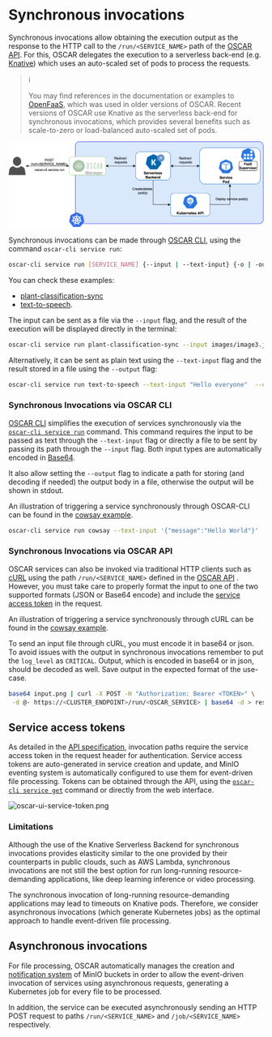 # Synchronous invocations

Synchronous invocations allow obtaining the execution output as the response
to the HTTP call to the `/run/<SERVICE_NAME>` path of the [OSCAR API](api.md). For this, OSCAR delegates
the execution to a serverless back-end (e.g. [Knative](https://knative.dev)) which uses an auto-scaled set of pods to process the requests.

> ℹ️
>
> You may find references in the documentation or examples to [OpenFaaS](https://openfaas.com), which was used in older versions of OSCAR. 
> Recent versions of OSCAR use Knative as the serverless back-end for synchronous invocations, which provides several benefits such as scale-to-zero or load-balanced auto-scaled set of pods.


![oscar-sync.png](images/oscar-sync.png)

Synchronous invocations can be made through [OSCAR CLI](oscar-cli.md), using the command
`oscar-cli service run`:

```sh
oscar-cli service run [SERVICE_NAME] {--input | --text-input} {-o | -output }
```

You can check these examples:

- [plant-classification-sync](https://oscar.grycap.net/blog/post-oscar-faas-sync-ml-inference/)
- [text-to-speech](https://oscar.grycap.net/blog/post-oscar-text-to-speech/).

The input can be sent as a file via the `--input` flag, and the result of the
execution will be displayed directly in the terminal:

```sh
oscar-cli service run plant-classification-sync --input images/image3.jpg
```

Alternatively, it can be sent as plain text using the `--text-input` flag and
the result stored in a file using the `--output` flag:

```sh
oscar-cli service run text-to-speech --text-input "Hello everyone"  --output output.mp3
```


### Synchronous Invocations via OSCAR CLI

[OSCAR CLI](oscar-cli.md) simplifies the execution of services synchronously via the
[`oscar-cli service run`](oscar-cli.md#run) command. This command requires the
input to be passed as text through the `--text-input` flag or directly a file
to be sent by passing its path through the `--input` flag. Both input types
are automatically encoded in [Base64](https://en.wikipedia.org/wiki/Base64).

It also allow setting the `--output` flag to indicate a path for storing
(and decoding if needed) the output body in a file, otherwise the output will
be shown in stdout.

An illustration of triggering a service synchronously through OSCAR-CLI can be
found in the [cowsay example](https://github.com/grycap/oscar/tree/master/examples/cowsay#oscar-cli).

```sh
oscar-cli service run cowsay --text-input '{"message":"Hello World"}'
```

### Synchronous Invocations via OSCAR API 

OSCAR services can also be invoked via traditional HTTP clients
such as [cURL](https://curl.se/) using the path `/run/<SERVICE_NAME>` defined in the [OSCAR API](api.md) . However,
you must take care to properly format the input to one of the two supported
formats (JSON or Base64 encode) and include the
[service access token](#service-access-tokens) in the request.

An illustration of triggering a service synchronously through cURL can be
found in the
[cowsay example](https://github.com/grycap/oscar/tree/master/examples/cowsay#curl).

To send an input file through cURL, you must encode it in base64 or json. To avoid
issues with the output in synchronous invocations remember to put the
`log_level` as `CRITICAL`. Output, which is encoded in base64 or in json, should be
decoded as well. Save output in the expected format of the use-case.

``` sh
base64 input.png | curl -X POST -H "Authorization: Bearer <TOKEN>" \
 -d @- https://<CLUSTER_ENDPOINT>/run/<OSCAR_SERVICE> | base64 -d > result.png
```


## Service access tokens

As detailed in the [API specification](api.md), invocation paths require the
service access token in the request header for authentication. Service access
tokens are auto-generated in service creation and update, and MinIO eventing
system is automatically configured to use them for event-driven file
processing. Tokens can be obtained through the API, using the
[`oscar-cli service get`](oscar-cli.md#get) command or directly from the web
interface.

![oscar-ui-service-token.png](images/usage/oscar-ui-service-token.png)



### Limitations

Although the use of the Knative Serverless Backend for synchronous invocations provides elasticity similar to the one provided by their counterparts in public clouds, such as AWS Lambda, synchronous invocations are not still the best option for run long-running resource-demanding applications, like deep learning inference or video processing. 

The synchronous invocation of long-running resource-demanding applications may lead to timeouts on Knative pods. Therefore, we consider asynchronous invocations (which generate Kubernetes jobs) as the optimal approach to handle event-driven file processing. 


## Asynchronous invocations

For file processing, OSCAR automatically manages the creation
and [notification system](https://docs.min.io/minio/baremetal/monitoring/bucket-notifications/bucket-notifications.html#minio-bucket-notifications)
of MinIO buckets in order to allow the event-driven invocation of services
using asynchronous requests, generating a Kubernetes job for every file to be
processed.

In addition, the service can be executed asynchronously sending an
HTTP POST request to paths `/run/<SERVICE_NAME>` and `/job/<SERVICE_NAME>`
respectively. 

